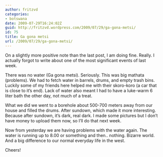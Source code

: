 ```yaml
---
author: fritzvd
categories:
- botswana
date: 2009-07-29T16:24:02Z
guid: http://fritzvd.wordpress.com/2009/07/29/ga-gona-metsi/
id: 75
title: Ga gona metsi
url: /2009/07/29/ga-gona-metsi/
---
```


On a slightly more positive note than the last post, I am doing fine. Really. I actually forgot to write about one of the most significant events of last week.

There was no water (Ga gona metsi). Seriously. This was big mathata (problems). We had to fetch water in barrels, drums, and empty trash bins. Luckily some of my friends here helped me with their skoro-koro (a car that is close to it&#8217;s end). Lack of water also meant I had to have a luke-warm 6 liter bath the other day, not much of a treat.

What we did we went to a borehole about 500-700 meters away from our house and filled the drums. After sundown, which made it more interesting. Because after sundown, it&#8217;s dark, real dark. I made some pictures but I don&#8217;t have money to upload them now, so I&#8217;ll do that next week.

Now from yesterday we are having problems with the water again. The water is running up to 8.00 or something and then.. nothing. Bizarre world. And a big difference to our normal everyday life in the west.

Cheers!